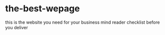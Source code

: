# the-best-wepage
this is the website you need for your business 
mind reader 
checklist before you deliver
